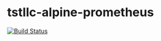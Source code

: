 # tstllc-alpine-prometheus

[![Build Status](https://drone.liskl.com/api/badges/liskl/tstllc-alpine-prometheus/status.svg)](https://drone.liskl.com/liskl/tstllc-alpine-prometheus)

